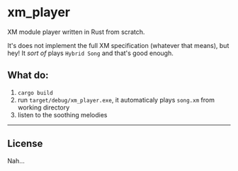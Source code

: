 # xm_player
XM module player written in Rust from scratch.

It's does not implement the full XM specification (whatever that means), but hey! It _sort of_ plays `Hybrid Song` and that's good enough.

## What do:
1) `cargo build`
2) run `target/debug/xm_player.exe`, it automaticaly plays `song.xm` from working directory
3) listen to the soothing melodies

---

## License
Nah...

